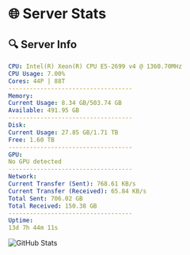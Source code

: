 # 🌐 Server Stats
## 🔍 Server Info
```yaml
CPU: Intel(R) Xeon(R) CPU E5-2699 v4 @ 1360.70MHz
CPU Usage: 7.00%
Cores: 44P | 88T
-----------------------------------
Memory:
Current Usage: 8.34 GB/503.74 GB
Available: 491.95 GB
-----------------------------------
Disk:
Current Usage: 27.85 GB/1.71 TB
Free: 1.60 TB
-----------------------------------
GPU:
No GPU detected
-----------------------------------
Network:
Current Transfer (Sent): 768.61 KB/s
Current Transfer (Received): 65.84 KB/s
Total Sent: 706.02 GB
Total Received: 150.38 GB
-----------------------------------
Uptime:
13d 7h 44m 11s
```
![GitHub Stats](https://img.shields.io/badge/Updated-2025-05-03_00:52:59-blue)